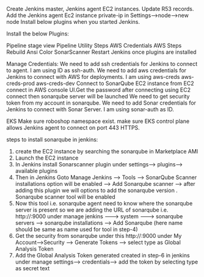 Create Jenkins master, Jenkins agent EC2 instances. Update R53 records.
Add the Jenkins agent Ec2 instance private-ip in Settings-->node-->new node
Install below plugins when you started Jenkins.

Install the below Plugins:

Pipeline stage view
Pipeline Utility Steps
AWS Credentials
AWS Steps
Rebuild
Ansi Color
SonarScanner
Restart Jenkins once plugins are installed

Manage Credentials:
We need to add ssh credentials for Jenkins to connect to agent. I am using ID as ssh-auth.
We need to add aws credentials for Jenkins to connect with AWS for deployments. I am using
aws-creds
aws-creds-prod
aws-creds-dev
Connect to SonarQube EC2 instance from EC2 connect in AWS console UI.Get the password after connecting using EC2 connect then sonarqube server will be launched
We need to get security token from my account in sonarqube.
We need to add Sonar credentials for Jenkins to connect with Sonar Server. I am using sonar-auth as ID.

EKS
Make sure roboshop namespace exist.
make sure EKS control plane allows Jenkins agent to connect on port 443 HTTPS.

steps to install sonarqube in jenkins:

1. create the EC2 instance by searching the sonarqube in Marketplace AMI 
2. Launch the EC2 instance
3. In Jenkins install Sonarscanner plugin under settings--> plugins--> available plugins
4. Then in Jenkins Goto Manage Jenkins --> Tools --> SonarQube Scanner installations option will be enabled --> Add Sonarqube scanner --> after adding this plugin we will options to add the sonarqube version . Sonarqube scanner tool will be enabled
5. Now this tool i.e. sonarqube agent need to know where the sonarqube server is present so we are adding the URL of sonarqube i.e. http://<public-ip-of-sonarqube-server>:9000 under manage jenkins ---> system ---> sonarqube servers --> sonarqube installations --> Add Sonarqube (here name should be same as name used for tool in step-4)
6. Get the security from sonarqube under this http://<public-ip-of-sonarqube-server>:9000 under My Account-->Security --> Generate Tokens --> select type as Global Analysis Token
7. Add the Global Analysis Token generated created in step-6 in jenkins under manage settings--> credentials--> add the token by selecting type as secret text
